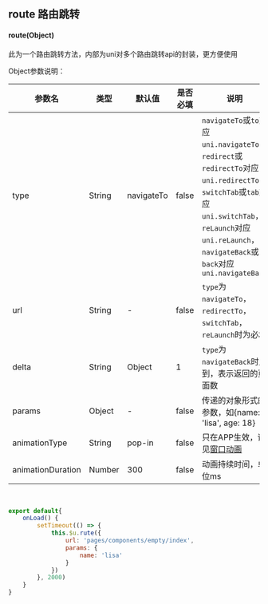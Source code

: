 ## route 路由跳转

#### route(Object)

此为一个路由跳转方法，内部为uni对多个路由跳转api的封装，更方便使用

Object参数说明：

| 参数名      |     类型       |      默认值      |   是否必填      |  说明   |
|-------------  |---------------- |---------------|------------------ |-------- |
| type | String  | navigateTo | false | `navigateTo`或`to`对应`uni.navigateTo`，`redirect`或`redirectTo`对应`uni.redirectTo`，`switchTab`或`tab`对应`uni.switchTab`，`reLaunch`对应`uni.reLaunch`，`navigateBack`或`back`对应`uni.navigateBack`|
| url | String  | -	 | false | `type`为`navigateTo`，`redirectTo`，`switchTab`，`reLaunch`时为必填 |
| delta | String | Object  | 1 | `type`为`navigateBack`时用到，表示返回的页面数 |
| params | Object | -  | false | 传递的对象形式的参数，如{name: 'lisa', age: 18} |
| animationType | String | pop-in  | false | 只在APP生效，详见[窗口动画](https://uniapp.dcloud.io/api/router?id=animation) |
| animationDuration | Number | 300  | false | 动画持续时间，单位ms |

<br>

```js
export default{
	onLoad() {
		setTimeout(() => {
			this.$u.rute({
				url: 'pages/components/empty/index',
				params: {
					name: 'lisa'
				}
			})
		}, 2000)
	}
}
```